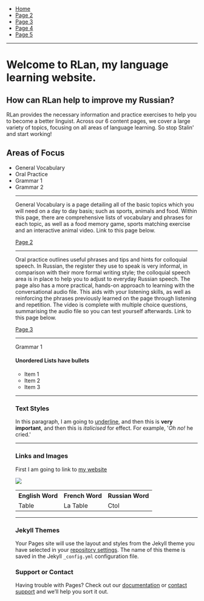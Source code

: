 <ul class="breadcrumb">
  <li><a href="https://doggo1.github.io/GIForJIF/index.html">Home</a></li>
  <li><a href="https://doggo1.github.io/GIForJIF/page2.html">Page 2</a></li>
<li><a href="https://doggo1.github.io/GIForJIF/page3.html">Page 3</a></li>
<li><a href="https://doggo1.github.io/GIForJIF/page4.html">Page 4</a></li>
<li><a href="https://doggo1.github.io/GIForJIF/page5.html">Page 5</a></li>
</ul>
<hr>
<h1>Welcome to <strong>RLan</strong>, my language learning website.</h1>
<h2>How can RLan help to improve my Russian?</h2>
<p>RLan provides the necessary information and practice exercises to help you to become a better linguist. Across our 6 content pages, we cover a large variety of topics, focusing on all areas of language learning. So stop Stalin' and start working!</p>
<h2>Areas of Focus</h2>
<ul>
  <li>General Vocabulary</li>
  <li>Oral Practice</li>
  <li>Grammar 1</li>
  <li>Grammar 2</li>
<hr>
  <p>General Vocabulary is a page detailing all of the basic topics which you will need on a day to day basis; such as sports, animals and food. Within this page, there are comprehensive lists of vocabulary and phrases for each topic, as well as a food memory game, sports matching exercise and an interactive animal video. Link to this page below.</p>
  <a href="https://doggo1.github.io/GIForJIF/page2.html">Page 2</a>
  <hr>
  <P>Oral practice outlines useful phrases and tips and hints for colloquial speech. In Russian, the register they use to speak is very informal, in comparison with their more formal writing style; the colloquial speech area is in place to help you to adjust to everyday Russian speech. The page also has a more practical, hands-on approach to learning with the conversational audio file. This aids with your listening skills, as well as reinforcing the phrases previously learned on the page through listening and repetition. The video is complete with multiple choice questions, summarising the audio file so you can test yourself afterwards. Link to this page below.</p>
  <a href="https://doggo1.github.io/GIForJIF/page3.html">Page 3</a>
  <hr>
  <p>Grammar 1</p>

<h4>Unordered Lists have bullets</h4>
<ul>
  <li>Item 1</li>
  <li>Item 2</li>
  <li>Item 3</li>
</ul>
 
<hr>

<h3>Text Styles</h3>
<p>In this paragraph, I am going to <u>underline</u>, and then this is <strong>very important</strong>, and then this is <em>italicised</em> for effect. For example, '<em>Oh no!</em> he cried.'</p>

<hr>
<h3>Links and Images</h3>
<p>First I am going to link to <a href="https://qmplus.qmul.ac.uk/course/view.php?id=4944">my website </a></p>

<img src="https://upload.wikimedia.org/wikipedia/commons/d/df/Doge_homemade_meme.jpg" />


<table>
  <tr>
    <th>English Word</th>
    <th>French Word</th>
    <th>Russian Word</th>
  </tr>
  <tr>
    <td>Table</td>
    <td>La Table</td>
    <td>Ctol</td>
  </tr>
</table>

<hr>






### Jekyll Themes

Your Pages site will use the layout and styles from the Jekyll theme you have selected in your [repository settings](https://github.com/Doggo1/GIForJIF/settings). The name of this theme is saved in the Jekyll `_config.yml` configuration file.

### Support or Contact

Having trouble with Pages? Check out our [documentation](https://help.github.com/categories/github-pages-basics/) or [contact support](https://github.com/contact) and we’ll help you sort it out.

